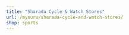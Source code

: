 ```yaml
---
title: "Sharada Cycle & Watch Stores"
url: /mysuru/sharada-cycle-and-watch-stores/
shop: sports
---
```

